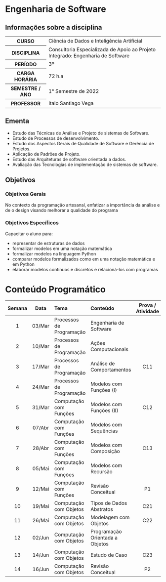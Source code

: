 # Engenharia de Software

## Informações sobre a disciplina

<table>
  <tr>
    <th>CURSO</th>
    <td>Ciência de Dados e Inteligência Artificial</td>
  </tr>
  <tr>
    <th>DISCIPLINA</th>
    <td>Consultoria Especializada de Apoio ao Projeto Integrado: Engenharia de Software</td>
  </tr>
    <tr>
    <th>PERÍODO</th>
    <td>3º</td>
    </tr>
    <tr>
    <th>CARGA HORÁRIA</th>
    <td>72 h.a</td>
  </tr>
    <tr>
    <th>SEMESTRE / ANO</th>
    <td>1° Semestre de 2022</td>
  </tr>
    <tr>
    <th>PROFESSOR</th>
    <td>Italo Santiago Vega</td>
  </tr>
</table>

## Ementa

- Estudo das Técnicas de Análise e Projeto de sistemas de Software.
- Estudo de Processos de desenvolvimento.
- Estudo dos Aspectos Gerais de Qualidade de Software e Gerência de Projetos.
- Aplicação de Padrões de Projeto.
- Estudo das Arquiteturas de software orientada a dados.
- Avaliação das Tecnologias de implementação de sistemas de software.

## Objetivos

### Objetivos Gerais

No contexto da programação artesanal, enfatizar a importância da análise e de o design visando melhorar a qualidade do programa

### Objetivos Específicos

Capacitar o aluno para:
- representar de estruturas de dados
- formalizar modelos em uma notação matemática
- formalizar modelos na linguagem Python
- comparar modelos formalizados como em uma notação matemática e em Python
- elaborar modelos contínuos e discretos e relacioná-los com programas

# Conteúdo Programático

| Semana | Data | Tema | Conteúdo | Prova / Atividade |
| :-: | :-: | :-- | :-- | :-: |
| 1 | 03/Mar | Processos de Programação | Engenharia de Software |  |
| 2 | 10/Mar | Processos de Programação | Ações Computacionais |  |
| 3 | 17/Mar | Processos de Programação | Análise de Comportamentos | C11 |
| 4 | 24/Mar | Processos de Programação | Modelos com Funções (I) |  |
| 5 | 31/Mar | Computação com Funções | Modelos com Funções (II) | C12 |
| 6 | 07/Abr | Computação com Funções | Modelos com Sequências |  |
| 7 | 28/Abr | Computação com Funções | Modelos com Composição | C13 |
| 8 | 05/Mai | Computação com Funções | Modelos com Recursão |  |
| 9 | 12/Mai | Computação com Funções | Revisão Conceitual | P1 |
| 10 | 19/Mai | Computação com Objetos | Tipos de Dados Abstratos | C21 |
| 11 | 26/Mai | Computação com Objetos | Modelagem com Objetos | C22 |
| 12 | 02/Jun | Computação com Objetos | Programação Orientada a Objetos |  |
| 13 | 14/Jun | Computação com Objetos | Estudo de Caso | C23 |
| 14 | 16/Jun | Computação com Objetos | Revisão Conceitual | P2 |